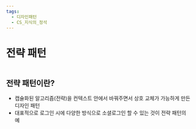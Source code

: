 ```yaml
---
tags:
  - 디자인패턴
  - CS_지식의_정석
---
```

# 전략 패턴

```table-of-contents
```

##  전략 패턴이란?

- 캡슐화된 알고리즘(전략)을 컨텍스트 안에서 바꿔주면서 상호 교체가 가능하게 만든 디자인 패턴
- 대표적으로 로그인 시에 다양한 방식으로 소셜로그인 할 수 있는 것이 전략 패턴의 예

